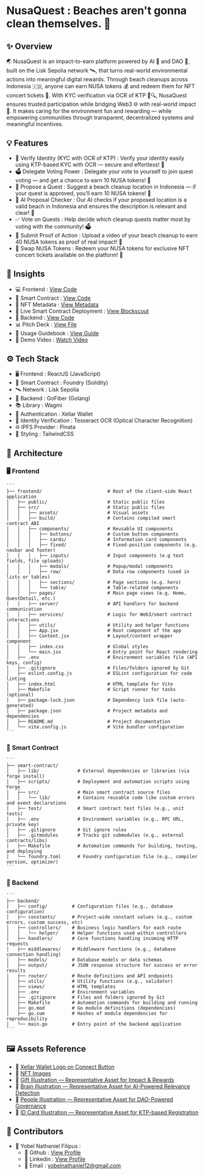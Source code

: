 # NusaQuest : Beaches aren't gonna clean themselves. 🚀

## ✨ Overview

🌏 NusaQuest is an impact-to-earn platform powered by AI 🤖 and DAO 🧠, built on the Lisk Sepolia network 🛰️, that turns real-world environmental actions into meaningful digital rewards. Through beach cleanups across Indonesia 🇮🇩, anyone can earn NUSA tokens 💰 and redeem them for NFT concert tickets 🎫. With KYC verification via OCR of KTP 🪪🔍, NusaQuest ensures trusted participation while bridging Web3 🌐 with real-world impact 🌱. It makes caring for the environment fun and rewarding — while empowering communities through transparent, decentralized systems and meaningful incentives.

## 💡 Features

- 🪪 Verify Identity (KYC with OCR of KTP) : Verify your identity easily using KTP-based KYC with OCR — secure and effortless! 🔐
- 🗳️ Delegate Voting Power : Delegate your vote to yourself to join quest voting — and get a chance to earn 10 NUSA tokens! 🎉
- 🧭 Propose a Quest : Suggest a beach cleanup location in Indonesia — if your quest is approved, you’ll earn 10 NUSA tokens! 📍
- 🤖 AI Proposal Checker : Our AI checks if your proposed location is a valid beach in Indonesia and ensures the description is relevant and clear! 🧠
- ✅ Vote on Quests : Help decide which cleanup quests matter most by voting with the community! 🗳️
- 📸 Submit Proof of Action : Upload a video of your beach cleanup to earn 40 NUSA tokens as proof of real impact! 🎥
- 🔁 Swap NUSA Tokens : Redeem your NUSA tokens for exclusive NFT concert tickets available on the platform! 🎫

## 🚀 Insights

- 💻 Frontend : [View Code](https://github.com/NusaQuest/frontend.git)
- 📜 Smart Contract : [View Code](https://github.com/NusaQuest/smart-contract.git)
- 🧬 NFT Metadata : [View Metadata](https://github.com/NusaQuest/nft-metadata.git)
- 🔗 Live Smart Contract Deployment : [View Blockscout]()
- 🔧 Backend : [View Code](https://github.com/NusaQuest/backend.git)
- 📊 Pitch Deck : [View File]()
- 📖 Usage Guidebook : [View Guide]()
- 🎥 Demo Video : [Watch Video]()

## ⚙️ Tech Stack

- 🖥️ Frontend : ReactJS (JavaScript)
- 📜 Smart Contract : Foundry (Solidity)
- 🛰️ Network : Lisk Sepolia
- 🔧 Backend : GoFiber (Golang)
- 📚 Library : Wagmi
- 🔐 Authentication : Xellar Wallet
- 🪪 Identity Verification : Tesseract OCR (Optical Character Recognition)
- 🌐 IPFS Provider : Pinata
- 🎨 Styling : TailwindCSS

## 🧩 Architecture

### 🖥️ Frontend

    ```
    ├── frontend/                        # Root of the client-side React application
    │   ├── public/                      # Static public files
    │   ├── src/                         # Static public files
    │   │   ├── assets/                  # Visual assets
    │   │   ├── build/                   # Contains compiled smart contract ABI
    │   │   ├── components/              # Reusable UI components
    │   │   │   ├── buttons/             # Custom button components
    │   │   │   ├── cards/               # Information card components
    │   │   │   ├── fixed/               # Fixed-position components (e.g. navbar and footer)
    │   │   │   ├── inputs/              # Input components (e.g text fields, file uploads)
    │   │   │   ├── modals/              # Popup/modal components
    │   │   │   ├── row/                 # Data row components (used in lists or tables)
    │   │   │   ├── sections/            # Page sections (e.g. hero)
    │   │   │   └── table/               # Table-related components
    │   │   ├── pages/                   # Main page views (e.g. Home, QuestDetail, etc.)
    │   │   ├── server/                  # API handlers for backend communication
    │   │   ├── services/                # Logic for Web3/smart contract interactions
    │   │   ├── utils/                   # Utility and helper functions
    │   │   ├── App.jsx                  # Root component of the app
    │   │   ├── Content.jsx              # Layout/content wrapper component
    │   │   ├── index.css                # Global styles
    │   │   └── main.jsx                 # Entry point for React rendering
    │   ├── .env                         # Environment variables file (API keys, config)
    │   ├── .gitignore                   # Files/folders ignored by Git
    │   ├── eslint.config.js             # ESLint configuration for code linting
    │   ├── index.html                   # HTML template for Vite
    │   ├── Makefile                     # Script runner for tasks (optional)
    │   ├── package-lock.json            # Dependency lock file (auto-generated)
    │   ├── package.json                 # Project metadata and dependencies
    │   ├── README.md                    # Project documentation
    │   └── vite.config.js               # Vite bundler configuration
    ```

### 📜 Smart Contract

    ```
    ├── smart-contract/
    │   ├── lib/              # External dependencies or libraries (via forge install)
    │   ├── scripts/          # Deployment and automation scripts using Forge
    │   ├── src/              # Main smart contract source files
    │   │   └── lib/          # Contains reusable code like custom errors and event declarations
    │   ├── test/             # Smart contract test files (e.g., unit tests)
    │   ├── .env              # Environment variables (e.g., RPC URL, private key)
    │   ├── .gitignore        # Git ignore rules
    │   ├── .gitmodules       # Tracks git submodules (e.g., external contracts/libs)
    │   ├── Makefile          # Automation commands for building, testing, and deploying
    │   └── foundry.toml      # Foundry configuration file (e.g., compiler version, optimizer)
    ```

### 🔧 Backend

    ```
    ├── backend/
    │   ├── config/         # Configuration files (e.g., database configuration)
    │   ├── constants/      # Project-wide constant values (e.g., custom errors, custom success, etc)
    │   ├── controllers/    # Business logic handlers for each route
    │   │   └── helper/     # Helper functions used within controllers
    │   ├── handlers/       # Core functions handling incoming HTTP requests
    │   ├── middlewares/    # Middleware functions (e.g., database connection handling)
    │   ├── models/         # Database models or data schemas
    │   ├── output/         # JSON response structure for success or error results
    │   ├── router/         # Route definitions and API endpoints
    │   ├── utils/          # Utility functions (e.g., validator)
    │   ├── views/          # HTML templates
    │   ├── .env            # Environment variables
    │   ├── .gitignore      # Files and folders ignored by Git
    │   ├── Makefile        # Automation commands for building and running
    │   ├── go.mod          # Go module definitions (dependencies)
    │   ├── go.sum          # Hashes of module dependencies for reproducibility
    │   └── main.go         # Entry point of the backend application
    ```

## 🖼️ Assets Reference

- 📢 [Xellar Wallet Logo on Connect Button](https://play.google.com/store/apps/details?id=com.xellar.wallets&pli=1)
- 📢 [NFT Images](https://sora.chatgpt.com/explore)
- 📢 [Gift Illustration — Representative Asset for Impact & Rewards](https://www.flaticon.com/premium-sticker/gift-box_5784099?k=1751555820535&log-in=google)
- 📢 [Brain Illustration — Representative Asset for AI-Powered Relevance Detection](https://www.flaticon.com/free-sticker/brain_6639851?term=brain&page=1&position=4&origin=search&related_id=6639851)
- 📢 [People Illustration — Representative Asset for DAO-Powered Governance](https://www.flaticon.com/free-sticker/team_6639779?term=group&page=1&position=1&origin=search&related_id=6639779)
- 📢 [ID Card Illustration — Representative Asset for KTP-based Registration](https://www.flaticon.com/free-sticker/id-card_8140376?term=identity&page=1&position=11&origin=search&related_id=8140376)

## 🤝 Contributors

- 🧑 Yobel Nathaniel Filipus :
  - 🐙 Github : [View Profile](https://github.com/yebology)
  - 💼 Linkedin : [View Profile](https://linkedin.com/in/yobelnathanielfilipus)
  - 📧 Email : [yobelnathaniel12@gmail.com](mailto:yobelnathaniel12@gmail.com)
